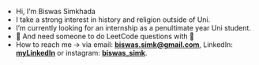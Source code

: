 - Hi, I’m Biswas Simkhada
- I take a strong interest in history and religion outside of Uni.
- I’m currently looking for an internship as a penultimate year Uni student.
- 🤝 And need someone to do LeetCode questions with 🫶 
- How to reach me -> via email: **biswas.simk@gmail.com**, LinkedIn: **[myLinkedIn](https://www.linkedin.com/in/biswas-simkhada/)** or instagram: **[biswas_simk](https://www.instagram.com/biswas_simk/)**.

<!---
Biswas57/Biswas57 is a ✨ special ✨ repository because its `README.md` (this file) appears on your GitHub profile.
You can click the Preview link to take a look at your changes.
--->
